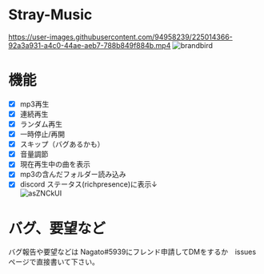 # Stray-Music
https://user-images.githubusercontent.com/94958239/225014366-92a3a931-a4c0-44ae-aeb7-788b849f884b.mp4
![brandbird](https://user-images.githubusercontent.com/94958239/225283575-617d626e-e76d-4c55-921b-58d352e4acd7.png)
# 機能
- [x] mp3再生
- [x] 連続再生
- [x] ランダム再生
- [x] 一時停止/再開
- [x] スキップ（バグあるかも）
- [x] 音量調節
- [x] 現在再生中の曲を表示
- [x] mp3の含んだフォルダー読み込み
- [x] discord ステータス(richpresence)に表示↓<br>
![asZNCkUI](https://user-images.githubusercontent.com/94958239/225845487-25ab1c70-0c3d-4805-aa99-d57211666f6e.png)
# バグ、要望など
バグ報告や要望などは Nagato#5939にフレンド申請してDMをするか　issuesページで直接書いて下さい。
